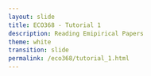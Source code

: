 ```yaml
---
layout: slide
title: ECO368 - Tutorial 1
description: Reading Emipirical Papers
theme: white
transition: slide
permalink: /eco368/tutorial_1.html
---
```

<section data-markdown data-separator="^\r?\n----\r?\n" data-separator-vertical="^\r?\n--\r?\n">
<script type="text/template">



## How to Read Economics Papers
### ECO368 - Tutorial 1
<br></br>
<center>

![U of T Logo](u_of_t_crest.svg)
</center>

##### [Dario Toman](https://dariotoman.com/)
###### dario.toman@mail.utoronto.ca

--

### Plan for Today




----

### The Big Questions

 - Who wrote the paper?
 - What question are they trying to answer?
 - Why are they asking the question?
 - How are they trying to answer it?
 - What are their results?
 - Do you believe the results?
 
--

maybe??



</script>
</section>